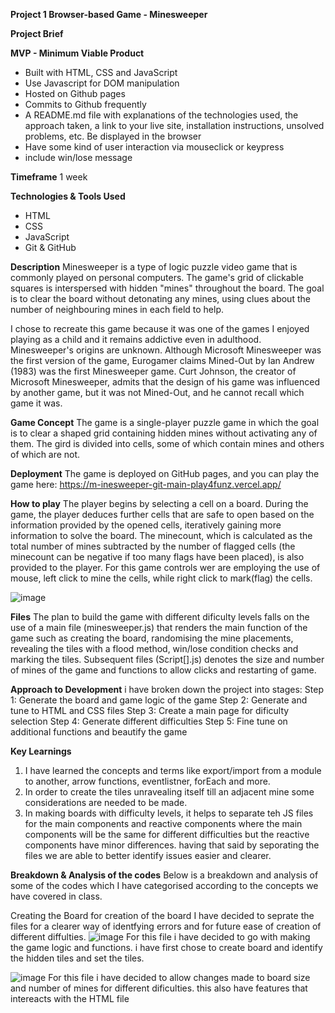 **Project 1 Browser-based Game - Minesweeper**

**Project Brief**

**MVP - Minimum Viable Product**
- Built with HTML, CSS and JavaScript
- Use Javascript for DOM manipulation
- Hosted on Github pages
- Commits to Github frequently
- A README.md file with explanations of the technologies used, the approach taken, a link to your live site, installation instructions, unsolved problems, etc.
Be displayed in the browser
- Have some kind of user interaction via mouseclick or keypress
- include win/lose message

**Timeframe**
1 week

**Technologies & Tools Used**
- HTML
- CSS
- JavaScript
- Git & GitHub

**Description**
Minesweeper is a type of logic puzzle video game that is commonly played on personal computers. The game's grid of clickable squares is interspersed with hidden "mines" throughout the board. The goal is to clear the board without detonating any mines, using clues about the number of neighbouring mines in each field to help.

I chose to recreate this game because it was one of the games I enjoyed playing as a child and it remains addictive even in adulthood. Minesweeper's origins are unknown. Although Microsoft Minesweeper was the first version of the game, Eurogamer claims Mined-Out by Ian Andrew (1983) was the first Minesweeper game. Curt Johnson, the creator of Microsoft Minesweeper, admits that the design of his game was influenced by another game, but it was not Mined-Out, and he cannot recall which game it was.

**Game Concept**
The game is a single-player puzzle game in which the goal is to clear a shaped grid containing hidden mines without activating any of them. The gird is divided into cells, some of which contain mines and others of which are not.

**Deployment**
The game is deployed on GitHub pages, and you can play the game here:
https://m-inesweeper-git-main-play4funz.vercel.app/

**How to play**
The player begins by selecting a cell on a board. During the game, the player deduces further cells that are safe to open based on the information provided by the opened cells, iteratively gaining more information to solve the board. The minecount, which is calculated as the total number of mines subtracted by the number of flagged cells (the minecount can be negative if too many flags have been placed), is also provided to the player.
For this game controls wer are employing the use of mouse, left click to mine the cells, while right click to mark(flag) the cells.

![image](https://github.com/play4funz/MInesweeper/assets/141905435/aa623cfa-385f-4c4f-948e-8a86335bd64c)

**Files**
The plan to build the game with different dificulty levels falls on the use of a main file (minesweeper.js) that renders the main function of the game such as creating the board, randomising the mine placements, revealing the tiles with a flood method, win/lose condition checks and marking the tiles. Subsequent files (Script[].js) denotes the size and number of mines of the game and functions to allow clicks and restarting of game.

**Approach to Development** 
i have broken down the project into stages:
Step 1: Generate the board and game logic of the game
Step 2: Generate and tune to HTML and CSS files 
Step 3: Create a main page for dificulty selection
Step 4: Generate different difficulties
Step 5: Fine tune on additional functions and beautify the game

**Key Learnings**
1. I have learned the concepts and terms like export/import from a module to another, arrow functions, eventlistner, forEach and more.
2. In order to create the tiles unravealing itself till an adjacent mine some considerations are needed to be made.
3. In making boards with difficulty levels, it helps to separate teh JS files for the main components and reactive components where the main components will be the same for different difficulties but the reactive components have minor differences. having that said by seporating the files we are able to better identify issues easier and clearer.

**Breakdown & Analysis of the codes**
Below is a breakdown and analysis of some of the codes which I have categorised according to the concepts we have covered in class.

Creating the Board
for creation of the board I have decided to seprate the files for a clearer way of identfying errors and for future ease of creation of different diffulties.
![image](https://github.com/play4funz/MInesweeper/assets/141905435/743a074a-f6dc-4352-9af0-f68515c97694)
For this file i have decided to go with making the game logic and functions. i have first chose to create board and identify the hidden tiles and set the tiles.

![image](https://github.com/play4funz/MInesweeper/assets/141905435/0ef91b4e-f1a2-4cd4-955e-2f68ceac6fe3)
For this file i have decided to allow changes made to board size and number of mines for different dificulties. this also have features that intereacts with the HTML file










